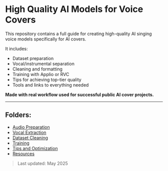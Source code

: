 # High Quality AI Models for Voice Covers

This repository contains a full guide for creating high-quality AI singing voice models specifically for AI covers.

It includes:

- Dataset preparation
- Vocal/instrumental separation
- Cleaning and formatting
- Training with Applio or RVC
- Tips for achieving top-tier quality
- Tools and links to everything needed

**Made with real workflow used for successful public AI cover projects.**

---

## Folders:

- [Audio Preparation](1_audio_preparation/audio_preparation.md)  
- [Vocal Extraction](2_vocal_extraction/vocal_extraction.md)  
- [Dataset Cleaning](3_dataset_cleaning/dataset_cleaning.md)  
- [Training](4_training/training.md)  
- [Tips and Optimization](5_tips_and_optimization/tips.md)  
- [Resources](resources/tools.md)  

> Last updated: May 2025
